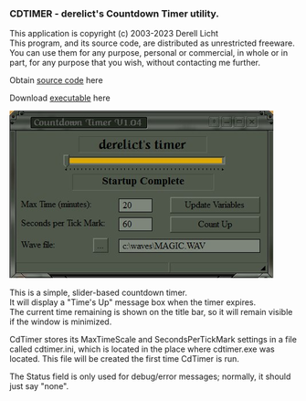### CDTIMER - derelict's Countdown Timer utility.

This application is copyright (c) 2003-2023  Derell Licht  
This program, and its source code, are distributed as unrestricted freeware.
You can use them for any purpose, personal or commercial, in whole or in part,
for any purpose that you wish, without contacting me further.

Obtain [source code](https://github.com/DerellLicht/cdtimer) here

Download [executable](http://derelllicht.com/files/cdtimer.zip) here

![cdtimer main window](images/cdtimer.jpg)

This is a simple, slider-based countdown timer.  
It will display a "Time's Up" message box when the timer expires.  
The current time remaining is shown on the title bar, 
so it will remain visible if the window is minimized.

CdTimer stores its MaxTimeScale and SecondsPerTickMark settings in
a file called cdtimer.ini, which is located in the place where cdtimer.exe
was located.  This file will be created the first time CdTimer is run.

The Status field is only used for debug/error messages; 
normally, it should just say "none".


